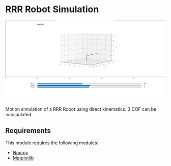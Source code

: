 # RRR Robot Simulation

![Design preview for the Web Page](preview.png)

Motion simulation of a RRR Robot using direct kinematics. 3 DOF can be manipulated.

## Requirements

This module requires the following modules:
- [Numpy](https://numpy.org/)
- [Matplotlib](https://matplotlib.org/)